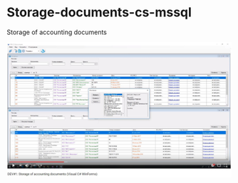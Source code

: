 # Storage-documents-cs-mssql
Storage of accounting documents

[![Watch the video](https://raw.githubusercontent.com/Mesnyankin/Storage-documents-cs-mssql/master/doc2.JPG)](https://youtu.be/3Xzhj3ivRIE)
